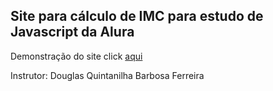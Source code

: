 ## Site para cálculo de IMC para estudo de Javascript da Alura

Demonstração do site click [aqui](https://fabiovalinhos.github.io/calculoIMC)

Instrutor: Douglas Quintanilha Barbosa Ferreira
